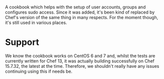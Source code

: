 A cookbook which helps with the setup of user accounts, groups and configures sudo access. Since it was added, it's been kind of replaced by Chef's version of the same thing in many respects. For the moment though, it's still used in various places.

# Support
We know the cookbook works on CentOS 6 and 7 and, whilst the tests are currently written for Chef 13, it was actually building successfully on Chef 15.7.32, the latest at the time. Therefore, we shouldn't really have any issues continuing using this if needs be.
